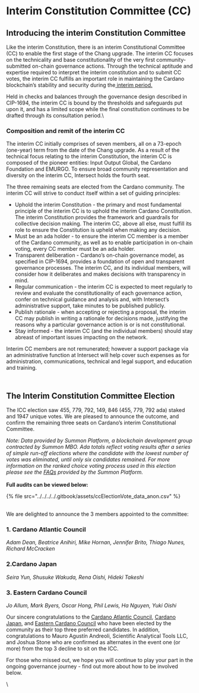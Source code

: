 # Interim Constitution Committee (CC)

## Introducing the interim Constitution Committee

Like the interim Constitution, there is an interim Constitutional Committee (CC) to enable the first stage of the Chang upgrade. The interim CC focuses on the technicality and base constitutionality of the very first community-submitted on-chain governance actions. Through the technical aptitude and expertise required to interpret the interim constitution and to submit CC votes, the interim CC fulfills an important role in maintaining the Cardano blockchain’s stability and security during the[ interim period.](https://www.intersectmbo.org/news/cardanos-governance-key-terms-and-milestones)

Held in checks and balances through the governance design described in CIP-1694, the interim CC is bound by the thresholds and safeguards put upon it, and has a limited scope while the final constitution continues to be drafted through its consultation period.\


### Composition and remit of the interim CC

The interim CC initially comprises of seven members, all on a 73-epoch (one-year) term from the date of the Chang upgrade. As a result of the technical focus relating to the interim Constitution, the interim CC is composed of the pioneer entities: Input Output Global, the Cardano Foundation and EMURGO. To ensure broad community representation and diversity on the interim CC, Intersect holds the fourth seat.

The three remaining seats are elected from the Cardano community. The interim CC will strive to conduct itself within a set of guiding principles:

* Uphold the interim Constitution - the primary and most fundamental principle of the interim CC is to uphold the interim Cardano Constitution. The interim Constitution provides the framework and guardrails for collective decision making. The interim CC, above all else, must fulfill its role to ensure the Constitution is upheld when making any decision.
* Must be an ada holder - to ensure the interim CC member is a member of the Cardano community, as well as to enable participation in on-chain voting, every CC member must be an ada holder.
* Transparent deliberation - Cardano’s on-chain governance model, as specified in CIP-1694, provides a foundation of open and transparent governance processes. The interim CC, and its individual members, will consider how it deliberates and makes decisions with transparency in mind.
* Regular communication - the interim CC is expected to meet regularly to review and evaluate the constitutionality of each governance action, confer on technical guidance and analysis and, with Intersect’s administrative support, take minutes to be published publicly.
* Publish rationale - when accepting or rejecting a proposal, the interim CC may publish in writing a rationale for decisions made, justifying the reasons why a particular governance action is or is not constitutional.
* Stay informed - the interim CC (and the individual members) should stay abreast of important issues impacting on the network.

Interim CC members are not remunerated; however a support package via an administrative function at Intersect will help cover such expenses as for administration, communications, technical and legal support, and education and training.

\
The Interim Constitution Committee Election
-------------------------------------------

The ICC election saw 455, 779, 792, 149, 846 (455, 779, 792 ada) staked and 1947 unique votes. We are pleased to announce the outcome, and confirm the remaining three seats on Cardano’s interim Constitutional Committee.

_Note: Data provided by Summon Platform, a blockchain development group contracted by Summon MBO. Ada totals reflect voting results after a series of simple run-off elections where the candidate with the lowest number of votes was eliminated, until only six candidates remained. For more information on the ranked choice voting process used in this election please see the_ [_FAQs_](https://icc-election.intersectmbo.org/faq) _provided by the Summon Platform._ \
\
**Full audits can be viewed below:**

{% file src="../../../../.gitbook/assets/ccElectionVote_data_anon.csv" %}

\
We are delighted to announce the 3 members appointed to the committee:

### **1. Cardano Atlantic Council**

_Adam Dean, Beatrice Anihiri, Mike Hornan, Jennifer Brito, Thiago Nunes, Richard McCracken_

### 2.**Cardano Japan**

_Seira Yun, Shusuke Wakuda, Rena Oishi, Hideki Takeshi_

### **3. Eastern Cardano Council**

_Jo Allum, Mark Byers, Oscar Hong, Phil Lewis, Ha Nguyen, Yuki Oishi_

Our sincere congratulations to the [Cardano Atlantic Council](https://intersect.gitbook.io/2024-constitutional-committee-members-election/candidates/the-cardano-atlantic-council), [Cardano Japan](https://intersect.gitbook.io/2024-constitutional-committee-members-election/candidates/cardano-japan), and [Eastern Cardano Council](https://app.gitbook.com/o/Prbm1mtkwSsGWSvG1Bfd/s/LQX9Yzpr2CgxQjPsjkZf/candidates/eastern-cardano-council) who have been elected by the community as their top three preferred candidates. In addition, congratulations to Mauro Agustín Andreoli, Scientific Analytical Tools LLC, and Joshua Stone who are confirmed as alternates in the event one (or more) from the top 3 decline to sit on the ICC.

For those who missed out, we hope you will continue to play your part in the ongoing governance journey - find out more about how to be involved below.

\
